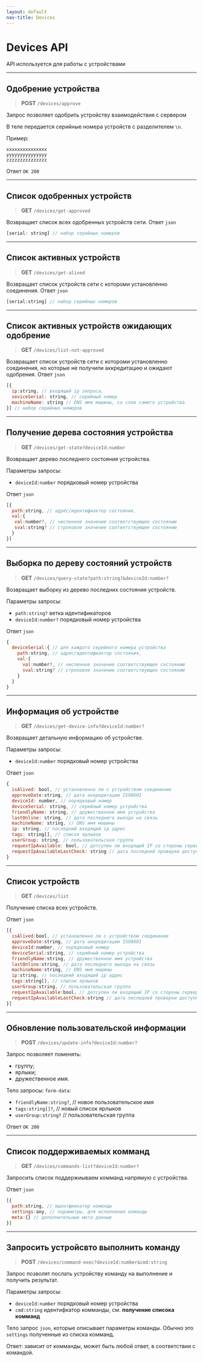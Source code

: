 ```yaml
---
layout: default
nav-title: Devices
---
```

# Devices API

API используется для работы с устройствами

***
## Одобрение устройства
> **POST** `/devices/approve`

Запрос позволяет одобрить устройству взаимодействия с сервером

В теле передается серийные номера устройств с разделителем `\n`.

Пример:
```
xxxxxxxxxxxxxxx
yyyyyyyyyyyyyyy
zzzzzzzzzzzzzzz
```

Ответ `OK 200` 

***
## Список одобренных устройств
> **GET** `/devices/get-approved`

Возвращает список всех одобренных устройств сети.
Ответ `json`
```js
[serial: string] // набор серийных номеров
``` 


***
## Список активных устройств
> **GET** `/devices/get-alived`

Возвращает список устройств сети с котороми установленно соединения.
Ответ `json`
```js
[serial:string] // набор серийных номеров
``` 

***
## Список активных устройств ожидающих одобрение
> **GET** `/devices/list-not-approved`

Возвращает список устройств сети с котороми установленно соединения, но которые не получили аккредитацию и ожидают одобрения.
Ответ `json`
```js
[{
  ip:string, // входящий ip запроса,
  seviceSerial: string, // серийный номер
  machineName: string // DNS имя машины, со слов самого устройства 
}] // набор серийных номеров
``` 

***
## Получение дерева состояния устройства
> **GET** `/devices/get-state?deviceId:number`

Возвращает дерево последнего состояния устройства.

Параметры запросы:
 - `deviceId:number` порядковый номер устройства
  
Ответ `json`

```js
[{
  path:string, // адрес/идентифиактор состояния,
  val:{
   val:number?, // численное значение соответствующее состоянию
   sval:string? // строковое значение соответствующее состоянию
  }
}]
```
 
***
## Выборка по дереву состояний устройств
> **GET** `/devices/query-state?path:string?&deviceId:number?`

Возвращает выборку из дерево последних состояния устройств.

Параметры запросы:
 - `path:string?` ветка идентификаторов 
 - `deviceId:number?` порядковый номер устройства
 
Ответ `json`

```js
{
  deviceSerial:{ // для каждого серийного номера устройства 
    path:string, // адрес/идентифиактор состояния,
    val:{
      val:number?, // численное значение соответствующее состоянию
      sval:string? // строковое значение соответствующее состоянию
    }
  }
}
```
 
***
## Информация об устройстве
> **GET** `/devices/get-device-info?deviceId:number?`

Возвращает детальную информацию об устройстве.

Параметры запросы:
 - `deviceId:number` порядковый номер устройства
 
Ответ `json`

```js
{
  isAlived: bool, // установленно ли с устройством соединение
  approveDate:string, // дата аккредитации ISO8601
  deviceId: number, // порядковый номер
  deviceSerial: string, // серийный номер устройства
  friendlyName: string, // дружественное имя устройства
  lastOnline: string, // дата последнего выхода на связь
  machineName: string, // DNS имя машины
  ip: string, // последний входящий ip адрес
  tags: string[], // список ярлыков
  userGroup: string, // пользовательская группа
  requestIpAvailable: bool, // дотсупен ли входящий IP со стороны сервера
  requestIpAvailableLastCheck: string // дата последней проверки доступности IP, ISO8601
}
```
 
***
## Список устройств
> **GET** `/devices/list`

Получение списка всех устройств.

Ответ `json`

```js
[{
  isAlived:bool, // установленно ли с устройством соединение
  approveDate:string, // дата аккредитации ISO8601
  deviceId:number, // порядковый номер
  deviceSerial:string, // серийный номер устройства
  friendlyName:string, // дружественное имя устройства
  lastOnline:string, // дата последнего выхода на связь
  machineName:string, // DNS имя машины
  ip:string, // последний входящий ip адрес
  tags:string[], // список ярлыков
  userGroup:string, // пользовательская группа
  requestIpAvailable:bool, // дотсупен ли входящий IP со стороны сервера
  requestIpAvailableLastCheck:string // дата последней проверки доступности IP, ISO8601
}]
```

***
## Обновление пользовательской информации
> **POST** `/devices/update-info?deviceId:number?`

Запрос позволяет поменять:
 - группу;
 - ярлыки;
 - дружественное имя.
 
Тело запросы: `form-data`:
  - `friendlyName:string?`, // новое пользовательское имя 
  - `tags:string[]?`, // новый список ярлыков
  - `userGroup:string?` // пользовательская группа

Ответ `OK 200`

***
## Список поддерживаемых комманд
> **GET** `/devices/commands-list?deviceId:number?`

Запросить список поддержиываем комманд напрямую с устройства.
 
Ответ `json`

```js
[{
  path:string, // идентфиикатор команды
  settings:any, // параметры, для исполнения команды
  meta:{} // дополнительные мета данные
}]
```

***
## Запросить устройсвто выполнить команду
> **POST** `/devices/command-exec?deviceId:number&cmd:string`

Запрос позволят послать устройству команду на выполнение и получить результат.

Параметры запросы:
  - `deviceId:number` порядковый номер устройства
  - `cmd:string` идентифкатор комманды, см. __получение списока комманд__
  
Тело запрос `json`, которые описывает параметры команды. 
Обычно это `settings` полученные из списка комманд.

Ответ: зависит от комманды, может быть любой ответ, в соответствии с командой.
